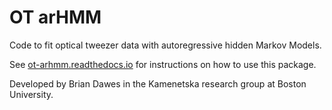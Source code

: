 # OT arHMM

Code to fit optical tweezer data with autoregressive hidden Markov Models.

See [ot-arhmm.readthedocs.io](https://ot-arhmm.readthedocs.io) for instructions on how to use this package.

Developed by Brian Dawes in the Kamenetska research group at Boston University.
